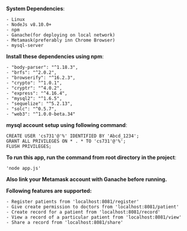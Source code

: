 **System Dependencies**:
    
    - Linux
    - NodeJs v8.10.0+
    - npm
    - Ganache(for deploying on local network)
    - Metamask(preferably inn Chrome Browser)
    - mysql-server

**Install these dependencies using npm**:
    
    - "body-parser": "^1.18.3",
    - "brfs": "^2.0.2",
    - "browserify": "^16.2.3",
    - "crypto": "^1.0.1",
    - "cryptr": "^4.0.2",
    - "express": "^4.16.4",
    - "mysql2": "^1.6.5",
    - "sequelize": "^5.2.13",
    - "solc": "^0.5.7",
    - "web3": "^1.0.0-beta.34"

**mysql account setup using following command**:
    
    CREATE USER 'cs731'@'%' IDENTIFIED BY 'Abcd_1234';
    GRANT ALL PRIVILEGES ON * . * TO 'cs731'@'%';
    FLUSH PRIVILEGES;

**To run this app, run the command from root directory in the project**:
    
    'node app.js'

**Also link your Metamask account with Ganache before running.**

**Following features are supported:**
    
    - Register patients from 'localhost:8081/register'
    - Give create permission to doctors from 'localhost:8081/patient'
    - Create record for a patient from 'localhost:8081/record'
    - View a record of a particular patient from 'localhost:8081/view'
    - Share a record from 'localhost:8081/share'



